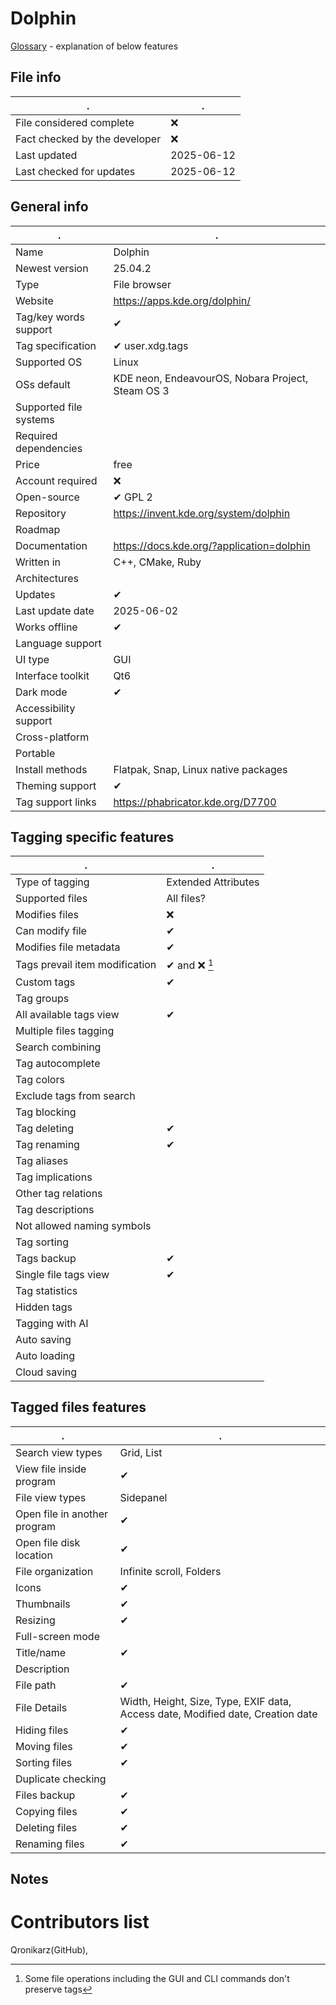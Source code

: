 # Dolphin
[Glossary](glossary.md) - explanation of below features

## File info
. | . |
---|---
File considered complete | ❌
Fact checked by the developer | ❌
Last updated | 2025-06-12
Last checked for updates | 2025-06-12

## General info
. | . |
---|---
Name | Dolphin
Newest version | 25.04.2
Type | File browser
Website | https://apps.kde.org/dolphin/
Tag/key words support | ✔
Tag specification | ✔ user.xdg.tags
Supported OS | Linux
OSs default | KDE neon, EndeavourOS, Nobara Project, Steam OS 3
Supported file systems | 
Required dependencies | 
Price | free
Account required | ❌
Open-source | ✔ GPL 2
Repository | https://invent.kde.org/system/dolphin
Roadmap | 
Documentation | https://docs.kde.org/?application=dolphin
Written in | C++, CMake, Ruby
Architectures | 
Updates | ✔
Last update date | 2025-06-02
Works offline | ✔
Language support | 
UI type | GUI
Interface toolkit | Qt6
Dark mode | ✔
Accessibility support | 
Cross-platform | 
Portable | 
Install methods | Flatpak, Snap, Linux native packages
Theming support | ✔
Tag support links | https://phabricator.kde.org/D7700

## Tagging specific features
. | . |
---|---
Type of tagging | Extended Attributes
Supported files | All files?
Modifies files | ❌
Can modify file | ✔
Modifies file metadata | ✔
Tags prevail item modification | ✔ and ❌ [^1]
Custom tags | ✔
Tag groups | 
All available tags view | ✔
Multiple files tagging | 
Search combining | 
Tag autocomplete | 
Tag colors | 
Exclude tags from search | 
Tag blocking | 
Tag deleting | ✔
Tag renaming | ✔
Tag aliases | 
Tag implications | 
Other tag relations | 
Tag descriptions | 
Not allowed naming symbols | 
Tag sorting | 
Tags backup | ✔
Single file tags view | ✔
Tag statistics | 
Hidden tags | 
Tagging with AI | 
Auto saving | 
Auto loading | 
Cloud saving | 

## Tagged files features
. | . |
---|---
Search view types | Grid, List
View file inside program | ✔
File view types | Sidepanel
Open file in another program | ✔
Open file disk location | ✔
File organization | Infinite scroll, Folders
Icons | ✔
Thumbnails | ✔
Resizing | ✔
Full-screen mode | 
Title/name | ✔
Description | 
File path | ✔
File Details | Width, Height, Size, Type, EXIF data, Access date, Modified date, Creation date
Hiding files | ✔
Moving files | ✔
Sorting files | ✔
Duplicate checking | 
Files backup | ✔
Copying files | ✔
Deleting files | ✔
Renaming files | ✔

## Notes


# Contributors list
Qronikarz(GitHub), 

[^1]: Some file operations including the GUI and CLI commands don't preserve tags
